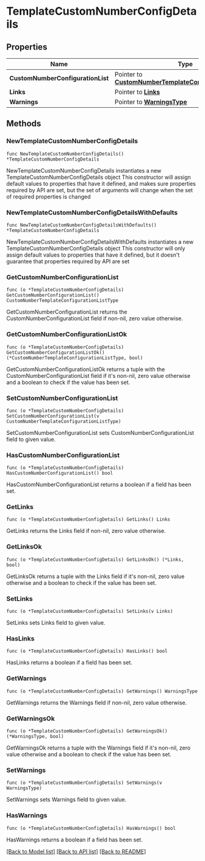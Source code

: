 # TemplateCustomNumberConfigDetails

## Properties

Name | Type | Description | Notes
------------ | ------------- | ------------- | -------------
**CustomNumberConfigurationList** | Pointer to [**CustomNumberTemplateConfigurationListType**](CustomNumberTemplateConfigurationListType.md) |  | [optional] 
**Links** | Pointer to [**Links**](Links.md) |  | [optional] 
**Warnings** | Pointer to [**WarningsType**](WarningsType.md) |  | [optional] 

## Methods

### NewTemplateCustomNumberConfigDetails

`func NewTemplateCustomNumberConfigDetails() *TemplateCustomNumberConfigDetails`

NewTemplateCustomNumberConfigDetails instantiates a new TemplateCustomNumberConfigDetails object
This constructor will assign default values to properties that have it defined,
and makes sure properties required by API are set, but the set of arguments
will change when the set of required properties is changed

### NewTemplateCustomNumberConfigDetailsWithDefaults

`func NewTemplateCustomNumberConfigDetailsWithDefaults() *TemplateCustomNumberConfigDetails`

NewTemplateCustomNumberConfigDetailsWithDefaults instantiates a new TemplateCustomNumberConfigDetails object
This constructor will only assign default values to properties that have it defined,
but it doesn't guarantee that properties required by API are set

### GetCustomNumberConfigurationList

`func (o *TemplateCustomNumberConfigDetails) GetCustomNumberConfigurationList() CustomNumberTemplateConfigurationListType`

GetCustomNumberConfigurationList returns the CustomNumberConfigurationList field if non-nil, zero value otherwise.

### GetCustomNumberConfigurationListOk

`func (o *TemplateCustomNumberConfigDetails) GetCustomNumberConfigurationListOk() (*CustomNumberTemplateConfigurationListType, bool)`

GetCustomNumberConfigurationListOk returns a tuple with the CustomNumberConfigurationList field if it's non-nil, zero value otherwise
and a boolean to check if the value has been set.

### SetCustomNumberConfigurationList

`func (o *TemplateCustomNumberConfigDetails) SetCustomNumberConfigurationList(v CustomNumberTemplateConfigurationListType)`

SetCustomNumberConfigurationList sets CustomNumberConfigurationList field to given value.

### HasCustomNumberConfigurationList

`func (o *TemplateCustomNumberConfigDetails) HasCustomNumberConfigurationList() bool`

HasCustomNumberConfigurationList returns a boolean if a field has been set.

### GetLinks

`func (o *TemplateCustomNumberConfigDetails) GetLinks() Links`

GetLinks returns the Links field if non-nil, zero value otherwise.

### GetLinksOk

`func (o *TemplateCustomNumberConfigDetails) GetLinksOk() (*Links, bool)`

GetLinksOk returns a tuple with the Links field if it's non-nil, zero value otherwise
and a boolean to check if the value has been set.

### SetLinks

`func (o *TemplateCustomNumberConfigDetails) SetLinks(v Links)`

SetLinks sets Links field to given value.

### HasLinks

`func (o *TemplateCustomNumberConfigDetails) HasLinks() bool`

HasLinks returns a boolean if a field has been set.

### GetWarnings

`func (o *TemplateCustomNumberConfigDetails) GetWarnings() WarningsType`

GetWarnings returns the Warnings field if non-nil, zero value otherwise.

### GetWarningsOk

`func (o *TemplateCustomNumberConfigDetails) GetWarningsOk() (*WarningsType, bool)`

GetWarningsOk returns a tuple with the Warnings field if it's non-nil, zero value otherwise
and a boolean to check if the value has been set.

### SetWarnings

`func (o *TemplateCustomNumberConfigDetails) SetWarnings(v WarningsType)`

SetWarnings sets Warnings field to given value.

### HasWarnings

`func (o *TemplateCustomNumberConfigDetails) HasWarnings() bool`

HasWarnings returns a boolean if a field has been set.


[[Back to Model list]](../README.md#documentation-for-models) [[Back to API list]](../README.md#documentation-for-api-endpoints) [[Back to README]](../README.md)


